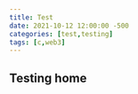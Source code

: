 ```yaml
---
title: Test
date: 2021-10-12 12:00:00 -500
categories: [test,testing]
tags: [c,web3]
---
```



## Testing home

